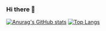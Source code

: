 ### Hi there 👋
[![Anurag's GitHub stats](https://github-readme-stats.vercel.app/api?username=britesma&count_private=true&hide=prs,issues&show_icons=true&theme=nightowl)](https://github.com/anuraghazra/github-readme-stats)
[![Top Langs](https://github-readme-stats.vercel.app/api/top-langs/?username=britesma&show_icons=true&theme=nightowl&langs_count=8&layout=compact)](https://github.com/anuraghazra/github-readme-stats)
